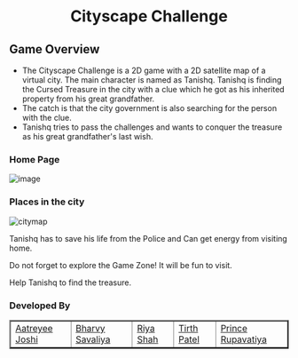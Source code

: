 <h1 align="center">Cityscape Challenge</h1>
<h2>Game Overview</h2>
<ul>
  <li>The Cityscape Challenge is a 2D game with a 2D satellite map of a virtual city. The main character is named as Tanishq. Tanishq is finding the Cursed Treasure in the city with a clue which he got as his inherited property from his great grandfather.</li>
  <li>The catch is that the city government is also searching for the person with the clue.</li>
  <li>Tanishq tries to pass the challenges and wants to conquer the treasure as his great grandfather's last wish.</li>
</ul>
<h3>Home Page</h3>

![image](https://github.com/Aatreyee23/Cityscape_Challenge_Game/assets/136146209/97dd47b4-c5c4-4668-9100-710592d0270a)

<h3>Places in the city</h3>

![citymap](https://github.com/Aatreyee23/Cityscape_Challenge_Game/assets/136146209/6e5e0ea9-1f17-4daf-9857-29cd6e891671)

<p>Tanishq has to save his life from the Police and Can get energy from visiting home.</p>
<p>Do not forget to explore the Game Zone! It will be fun to visit.</p>
<p>Help Tanishq to find the treasure.</p>

<h3>Developed By</h3>
<table border="2px solid">
  <tr>
    <td><a href="https://github.com/Aatreyee23">Aatreyee Joshi</a></td>
    <td><a href="https://github.com/bharvy04">Bharvy Savaliya</a></td>
    <td><a href="https://github.com/riya04a">Riya Shah</a></td>
    <td><a href="https://github.com/tirth2894">Tirth Patel</a></td>
    <td><a href="https://github.com/Prince-Rupavatiya">Prince Rupavatiya</a></td>
  </tr>
</table>

